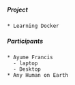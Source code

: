 ##### Project
	* Learning Docker
##### Participants
	* Ayume Francis
	  - laptop
	  - Desktop
	* Any Human on Earth
